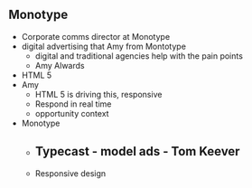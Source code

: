 ## Monotype ##

- Corporate comms director at Monotype
- digital advertising that Amy from Montotype
	- digital and traditional agencies help with the pain points
	- Amy Alwards
- HTML 5 
- Amy
	- HTML 5 is driving this, responsive
	- Respond in real time
	- opportunity context 
- Monotype
	- Typecast - model ads  - Tom Keever
		- 
	- Responsive design